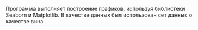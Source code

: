 Программа выполняет построение графиков, используя библиотеки Seaborn и Matplotlib. В качестве данных был использован сет данных о качестве вина.
